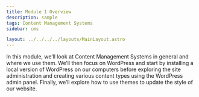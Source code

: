 ```yaml
---
title: Module 1 Overview
description: sample
tags: Content Management Systems
sidebar: cms

layout: ../../../../layouts/MainLayout.astro
---
```


In this module, we’ll look at Content Management Systems in general and where we use them. We’ll then focus on WordPress and start by installing a local version of WordPress on our computers before exploring the site administration and creating various content types using the WordPress admin panel. Finally, we’ll explore how to use themes to update the style of our website.

